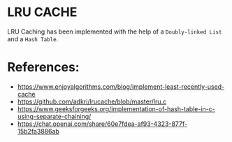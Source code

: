 # LRU CACHE
LRU Caching has been implemented with the help of a `Doubly-linked List` and a `Hash Table`.
# References:
- https://www.enjoyalgorithms.com/blog/implement-least-recently-used-cache
- https://github.com/adkri/lrucache/blob/master/lru.c
- https://www.geeksforgeeks.org/implementation-of-hash-table-in-c-using-separate-chaining/
- https://chat.openai.com/share/60e7fdea-af93-4323-877f-15b2fa3886ab

